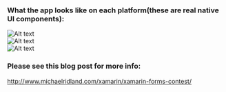 
### What the app looks like on each platform(these are real native UI components):

![Alt text](http://www.michaelridland.com/wp-content/uploads/2014/06/Screen-Shot-2014-06-02-at-11.38.44-pm-168x300.png)  
![Alt text](http://www.michaelridland.com/wp-content/uploads/2014/06/Screen-Shot-2014-06-02-at-11.43.53-pm-186x300.png)  
![Alt text](http://www.michaelridland.com/wp-content/uploads/2014/06/Screen-Shot-2014-06-02-at-11.45.35-pm-151x300.png)  

### Please see this blog post for more info: 

http://www.michaelridland.com/xamarin/xamarin-forms-contest/

